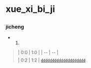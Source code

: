 # xue_xi_bi_ji
## 
### jicheng
* 1. 
> | 0:0 | 1:0 |
| -- | -- |$$$$
| 0:2 | 1:2 |
[```dddddddddddddddddddd```]()







